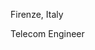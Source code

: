 Firenze, Italy

Telecom Engineer

<!---
arjanfetahu/arjanfetahu is a ✨ special ✨ repository because its `README.md` (this file) appears on your GitHub profile.
You can click the Preview link to take a look at your changes.
--->
